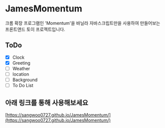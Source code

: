 # JamesMomentum

크롬 확장 프로그램인 'Momentum'을 바닐라 자바스크립트만을 사용하여 만들어보는 프론트앤드 토이 프로젝트입니다.

## ToDo

- [x] Clock
- [x] Greeting
- [ ] Weather
- [ ] location
- [ ] Background
- [ ] To Do List

## 아래 링크를 통해 사용해보세요

[https://sangwoo0727.github.io/JamesMomentum/](https://sangwoo0727.github.io/JamesMomentum/)
